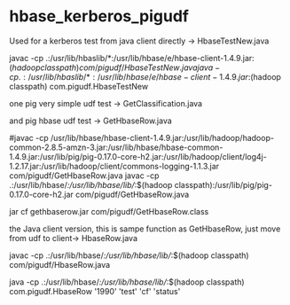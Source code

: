 # hbase_kerberos_pigudf

Used for a kerberos test from java client directly -> HbaseTestNew.java



javac -cp .:/usr/lib/hbaslib/*:/usr/lib/hbase/e/hbase-client-1.4.9.jar:$(hadoop classpath) com/pigudf/HbaseTestNew.java
java -cp .:/usr/lib/hbaslib/*:/usr/lib/hbase/e/hbase-client-1.4.9.jar:$(hadoop classpath) com.pigudf.HbaseTestNew

one pig very simple udf test -> GetClassification.java


and pig hbase udf test -> GetHbaseRow.java

#javac -cp /usr/lib/hbase/hbase-client-1.4.9.jar:/usr/lib/hadoop/hadoop-common-2.8.5-amzn-3.jar:/usr/lib/hbase/hbase-common-1.4.9.jar:/usr/lib/pig/pig-0.17.0-core-h2.jar:/usr/lib/hadoop/client/log4j-1.2.17.jar:/usr/lib/hadoop/client/commons-logging-1.1.3.jar com/pigudf/GetHbaseRow.java
javac -cp .:/usr/lib/hbase/*:/usr/lib/hbase/lib/*:$(hadoop classpath):/usr/lib/pig/pig-0.17.0-core-h2.jar com/pigudf/GetHbaseRow.java

jar cf gethbaserow.jar com/pigudf/GetHbaseRow.class



the Java client version, this is sampe function as GetHbaseRow, just move from udf to client-> HbaseRow.java

javac -cp .:/usr/lib/hbase/*:/usr/lib/hbase/lib/*:$(hadoop classpath) com/pigudf/HbaseRow.java

java -cp .:/usr/lib/hbase/*:/usr/lib/hbase/lib/*:$(hadoop classpath) com.pigudf.HbaseRow '1990' 'test' 'cf' 'status'
